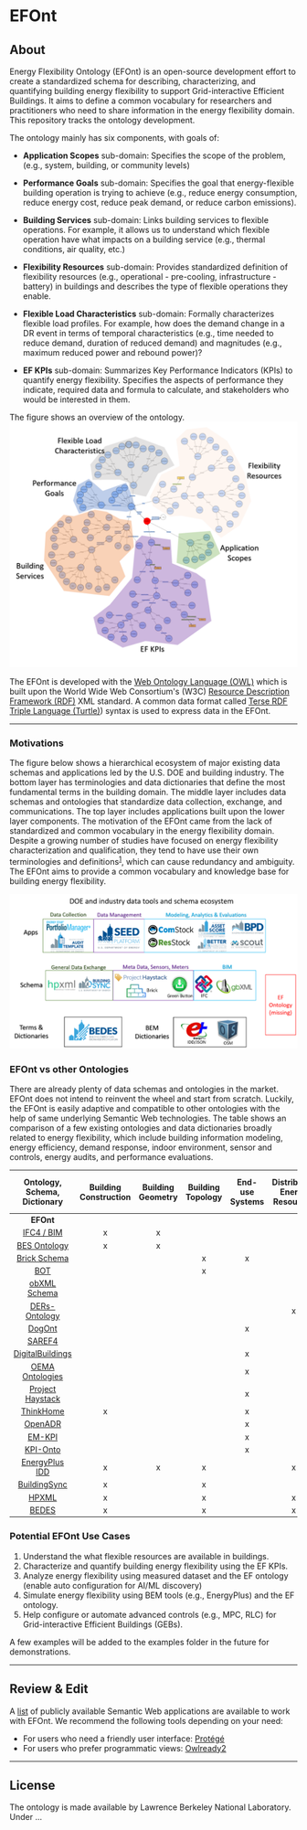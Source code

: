 # EFOnt

## About
Energy Flexibility Ontology (EFOnt) is an open-source development effort to create a standardized schema for describing, characterizing, and quantifying building energy flexibility to support Grid-interactive Efficient Buildings. It aims to define a common vocabulary for researchers and practitioners who need to share information in the energy flexibility domain. This repository tracks the ontology development.

The ontology mainly has six components, with goals of:

* **Application Scopes** sub-domain: Specifies the scope of the problem, (e.g., system, building, or community levels)

* **Performance Goals** sub-domain: Specifies the goal that energy-flexible building operation is trying to achieve (e.g., reduce energy consumption, reduce energy cost, reduce peak demand, or reduce carbon emissions).

* **Building Services** sub-domain: Links building services to flexible operations. For example, it allows us to understand which flexible operation have what impacts on a building service (e.g., thermal conditions, air quality, etc.)

* **Flexibility Resources** sub-domain: Provides standardized definition of flexibility resources (e.g., operational - pre-cooling, infrastructure - battery) in buildings and describes the type of flexible operations they enable.

* **Flexible Load Characteristics** sub-domain: Formally characterizes flexible load profiles. For example, how does the demand change in a DR event in terms of temporal characteristics (e.g., time needed to reduce demand, duration of reduced demand) and magnitudes (e.g., maximum reduced power and rebound power)?

* **EF KPIs** sub-domain: Summarizes Key Performance Indicators (KPIs) to quantify energy flexibility. Specifies the aspects of performance they indicate, required data and formula to calculate, and stakeholders who would be interested in them.

The figure shows an overview of the ontology.
![EFOnt](resources/EFOntology_overview.png)

The EFOnt is developed with the [Web Ontology Language (OWL)](https://www.w3.org/TR/owl2-overview/) which is built upon the World Wide Web Consortium's (W3C) [Resource Description Framework (RDF)](https://www.w3.org/RDF/) XML standard. A common data format called [Terse RDF Triple Language (Turtle)](https://www.w3.org/TR/turtle/)) syntax is used to express data in the EFOnt.

<hr>

### Motivations
The figure below shows a hierarchical ecosystem of major existing data schemas and applications led by the U.S. DOE and building industry. The bottom layer has terminologies and data dictionaries that define the most fundamental terms in the building domain. The middle layer includes data schemas and ontologies that standardize data collection, exchange, and communications. The top layer includes applications built upon the lower layer components. The motivation of the EFOnt came from the lack of standardized and common vocabulary in the energy flexibility domain. Despite a growing number of studies have focused on energy flexibility characterization and qualification, they tend to have use their own terminologies and definitions<sup>[1](https://www.sciencedirect.com/science/article/pii/S2666792421000469)</sup>, which can cause redundancy and ambiguity. The EFOnt aims to provide a common vocabulary and knowledge base for building energy flexibility.  

![EcoSys](resources/data_tools_ecosystem.png)


### EFOnt vs other Ontologies
There are already plenty of data schemas and ontologies in the market. EFOnt does not intend to reinvent the wheel and start from scratch. Luckily, the EFOnt is easily adaptive and compatible to other ontologies with the help of same underlying Semantic Web technologies. The table shows an comparison of a few existing ontologies and data dictionaries broadly related to energy flexibility, which include building information modeling, energy efficiency, demand response, indoor environment, sensor and controls, energy audits, and performance evaluations.

| Ontology, Schema, Dictionary | Building Construction | Building Geometry | Building Topology | End-use Systems | Distributed Energy Resources | Occupant Behavior | Indoor Environment  | Sensing, IoT | Energy Management, Control | Demand Response | Energy Audit | Metrics, KPIs | Flexibility Resources, Characteristics, Quantification |
| :---: | :---: | :---: | :---: | :---: | :---: | :---: | :---: | :---: | :---: | :---: | :---: | :---: | :---: |
| **EFOnt** |   |   |   |   |   |   |   |   |   |   |   | x | x |
| [IFC4 / BIM](https://standards.buildingsmart.org/IFC/DEV/IFC4/ADD2_TC1/OWL/index.html) |        x | x |   |   |   |   |   |   |   |   |   |   |   |
| [BES Ontology](https://innoweb.mondragon.edu/ontologies/dabgeo/domain-task/application_type/home_energy_assessment_device_control/buildingelementsstructure/1.0/index-en.html) |      x | x |   |   |   |   |   |   |   |   |   |   |   |
| [Brick Schema](https://brickschema.org/ontology/) |        |   | x | x |   | x | x | x |   |   |   |   |   |
| [BOT](https://w3c-lbd-cg.github.io/bot/) |                 |   | x |   |   |   |   |   |   |   |   |   |   |
| [obXML Schema](https://behavior.lbl.gov/?q=obXML) |        |   |   |   |   | x |   |   |   |   |   |   |   |
| [DERs-Ontology](https://innoweb.mondragon.edu/ontologies/dabgeo/common-domain/ders/1.0/index-en.html) |       |   |   |   | x |   |   |   |   |   |   |   |   |
| [DogOnt](http://iot-ontologies.github.io/dogont/) |              |   |   | x |   |   | x | x | x |   |   |   |   |
| [SAREF4](https://saref.etsi.org/saref4ener/v1.1.2/) |              |   |   |   |   |   |   | x | x |   |   |   |   |
| [DigitalBuildings](https://google.github.io/digitalbuildings/) |    |   |   | x |   |   |   |   |   |   |   |   |   |
| [OEMA Ontologies](https://innoweb.mondragon.edu/ontologies/oema/index-en.html) |     |   |   | x |   | x | x |   | x | x |   |   |   |
| [Project Haystack](https://project-haystack.org/) |    |   |   | x |   |   | x |   |   |   |   |   |   |
| [ThinkHome](https://www.auto.tuwien.ac.at/index.php/research-fields/ontology) |         x |   |   | x |   | x | x | x |   |   |   |   |   |
| [OpenADR](https://albaizq.github.io/OpenADRontology/OnToology/ontology/openADRontology.owl/documentation/index-en.html) |             |   |   | x |   |   |   | x |   | x |   |   |   |
| [EM-KPI](http://energy.linkeddata.es/em-kpi/ontology/index-en.html) |              |   |   | x |   | x | x |   | x |   |   | x |   |
| [KPI-Onto](https://github.com/KDMG/kpionto) |            |   |   | x |   |   |   |   |   |   |   | x |   |
| [EnergyPlus IDD](https://bigladdersoftware.com/epx/docs/9-6/input-output-reference/idd-conventions.html#idd-conventions) |    x | x | x |   | x | x | x | x | x |   |   |   |   |
| [BuildingSync](https://buildingsync.net/) |      x |   | x |   |   | x | x | x |   |   | x |   |   |
| [HPXML](https://www.hpxmlonline.com/) |             x |   | x |   | x | x | x | x |   | x |   |   |   |
| [BEDES](https://bedes.lbl.gov/bedes-online) |             x |   | x |   | x | x | x | x | x | x | x | x |   |

### Potential EFOnt Use Cases

1) Understand the what flexible resources are available in buildings.
2) Characterize and quantify building energy flexibility using the EF KPIs.
3) Analyze energy flexibility using measured dataset and the EF ontology (enable auto configuration for AI/ML discovery) 
4) Simulate energy flexibility using BEM tools (e.g., EnergyPlus) and the EF ontology. 
5) Help configure or automate advanced controls (e.g., MPC, RLC) for Grid-interactive Efficient Buildings (GEBs). 

A few examples will be added to the examples folder in the future for demonstrations.

<hr>

## Review & Edit
A [list](https://www.w3.org/2001/sw/wiki/Tools) of publicly available Semantic Web applications are available to work with EFOnt. We recommend the following tools depending on your need:
- For users who need a friendly user interface: [Protégé](https://protege.stanford.edu/) 
- For users who prefer programmatic views: [Owlready2](https://owlready2.readthedocs.io/en/v0.35/)

<hr>

<!-- ## Contribute -->

## License
The ontology is made available by Lawrence Berkeley National Laboratory. Under ...
